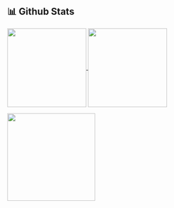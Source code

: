 ## 📊 Github Stats

<a href="https://github.com/piyushgupta246/github-readme-stats">
  <img height=180 align="center" src="https://github-readme-stats-five-theta-40.vercel.app/api?username=piyushgupta246&show_icons=true&include_all_commits=true&theme=ambient_gradient" />
</a>
<a href="https://github.com/piyushgupta246/convoychat">
  <img height=180 align="center" src="https://github-readme-stats-five-theta-40.vercel.app/api/top-langs/?username=piyushgupta246&layout=compact&langs_count=8&theme=ambient_gradient" />
</a>
<p align="left">
  <img height=200 src="https://leetcard.jacoblin.cool/pgupta246?theme=dark&font=Karma&ext=contest"  />
</p>
